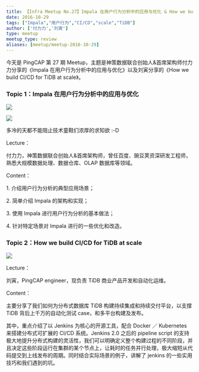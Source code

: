 ```yaml
---
title: 【Infra Meetup No.27】Impala 在用户行为分析中的应用与优化 & How we build CI/CD for TiDB at scale
date: 2016-10-29
tags: ["Impala","用户行为","CI/CD","scale","TiDB"]
author: ['付力力','刘寅']
type: meetup
meetup_type: review
aliases: [meetup/meetup-2016-10-29]
---
```


今天是 PingCAP 第 27 期 Meetup，主题是神策数据联合创始人&首席架构师付力力分享的《Impala 在用户行为分析中的应用与优化》以及刘寅分享的《How we build CI/CD for TiDB at scale》。

### Topic 1：Impala 在用户行为分析中的应用与优化

![](http://upload-images.jianshu.io/upload_images/542677-a93b80129803999b?imageMogr2/auto-orient/strip%7CimageView2/2/w/1240) 

![](http://upload-images.jianshu.io/upload_images/542677-756877a0bb7e6d55?imageMogr2/auto-orient/strip%7CimageView2/2/w/1240)

多冷的天都不能阻止技术童鞋们浓厚的求知欲 :-D

Lecture：

付力力，神策数据联合创始人&首席架构师，曾任百度、豌豆荚资深研发工程师，熟悉大规模数据处理、数据仓库、OLAP 数据库等领域。

Content：

1\. 介绍用户行为分析的典型应用场景；

2\. 简单介绍 Impala 的架构和实现；

3\. 使用 Impala 进行用户行为分析的基本做法；

4\. 针对特定场景对 Impala 进行的一些优化和改造。

### Topic 2：How we build CI/CD for TiDB at scale

![](http://upload-images.jianshu.io/upload_images/542677-209b6bffddc9ef03?imageMogr2/auto-orient/strip%7CimageView2/2/w/1240)

Lecture：

刘寅，PingCAP engineer，现负责 TiDB 商业产品开发和自动化运维。

Content：

主要分享了我们如何为分布式数据库 TiDB 构建持续集成和持续交付平台，以支撑 TiDB 背后上千万的自动化测试 case，和多平台构建及发布。

其中，重点介绍了以 Jenkins 为核心的开源工具，配合 Docker ／ Kubernetes 来搭建分布式可扩展的 CI/CD 系统。Jenkins 2.0 之后的 pipeline script 的支持极大地提升分布式构建的灵活性，我们可以明确定义整个构建过程的不同阶段，并且决定这些阶段运行在集群的某个节点上，让耗时的任务并行处理，极大缩短从代码提交到上线发布的周期。同时结合实际场景的例子，讲解了 jenkins 的一些实用技巧和我们遇到的坑。


